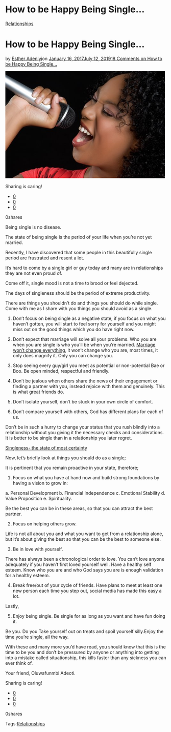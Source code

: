# How to be Happy Being Single…

[Relationships](https://estheradeniyi.com/category/relationships/)
# How to be Happy Being Single&#x2026;

by [Esther Adeniyi](https://estheradeniyi.com/author/esther-adeniyi/)on [January 16, 2017July 12, 2019](https://estheradeniyi.com/how-to-be-happy-being-single/)[18 Comments on How to be Happy Being Single&#x2026;](https://estheradeniyi.com/how-to-be-happy-being-single/#comments)

![](images\Womanhappybeingsingle.jpg)

Sharing is caring!

- [0](https://www.facebook.com/sharer/sharer.php?u=https%3A%2F%2Festheradeniyi.com%2Fhow-to-be-happy-being-single%2F&amp;t=How%20to%20be%20Happy%20Being%20Single...)
- [0](https://twitter.com/intent/tweet?text=How%20to%20be%20Happy%20Being%20Single...&amp;url=https%3A%2F%2Festheradeniyi.com%2Fhow-to-be-happy-being-single%2F)
- [0](#)

0shares

Being single is no disease.

The state of being single is the period of your life when you&#x2019;re not yet married.

Recently, I have discovered that some people in this beautifully single period are frustrated and resent a lot.

It&#x2019;s hard to come by a single girl or guy today and many are in relationships they are not even proud of.

Come off it, single mood is not a time to brood or feel dejected.

The days of singleness should be the period of extreme productivity.

There are things you shouldn&#x2019;t do and things you should do while single. Come with me as I share with you things you should avoid as a single.

1. Don&#x2019;t focus on being single as a negative state, if you focus on what you haven&#x2019;t gotten, you will start to feel sorry for yourself and you might miss out on the good things which you do have right now.

2. Don&#x2019;t expect that marriage will solve all your problems. Who you are when you are single is who you&#x2019;ll be when you&#x2019;re married. [Marriage won&#x2019;t change everything](https://www.estheradeniyi.com/ingredients-for-successful-marriage), it won&#x2019;t change who you are, most times, it only does magnify it. Only you can change you.

3. Stop seeing every guy/girl you meet as potential or non-potential Bae or Boo. Be open minded, respectful and friendly.

4. Don&#x2019;t be jealous when others share the news of their engagement or finding a partner with you, instead rejoice with them and genuinely. This is what great friends do.

5. Don&#x2019;t isolate yourself, don&#x2019;t be stuck in your own circle of comfort.

6. Don&#x2019;t compare yourself with others, God has different plans for each of us.

Don&#x2019;t be in such a hurry to change your status that you rush blindly into a relationship without you giving it the necessary checks and considerations. It is better to be single than in a relationship you later regret.

[Singleness- the state of most certainty](https://estheradeniyi.com/singleness-state-of-most-certainty/)

Now, let&#x2019;s briefly look at things you should do as a single;

It is pertinent that you remain proactive in your state, therefore;

1. Focus on what you have at hand now and build strong foundations by having a vision to grow in:

a. Personal Development
 b. Financial Independence
 c. Emotional Stability
 d. Value Proposition
 e. Spirituality.

Be the best you can be in these areas, so that you can attract the best partner.

2. Focus on helping others grow.

Life is not all about you and what you want to get from a relationship alone, but it&#x2019;s about giving the best so that you can be the best to someone else.

3. Be in love with yourself.

There has always been a chronological order to love. You can&#x2019;t love anyone adequately if you haven&#x2019;t first loved yourself well. Have a healthy self esteem. Know who you are and who God says you are is enough validation for a healthy esteem.

4. Break free/out of your cycle of friends. Have plans to meet at least one new person each time you step out, social media has made this easy a lot.

Lastly,

5. Enjoy being single. Be single for as long as you want and have fun doing it.

Be you.
 Do you
 Take yourself out on treats and spoil yourself silly.Enjoy the time you&#x2019;re single, all the way.

With these and many more you&#x2019;d have read, you should know that this is the time to be you and don&#x2019;t be pressured by anyone or anything into getting into a mistake called situationship, this kills faster than any sickness you can ever think of.

Your friend,
 Oluwafunmbi Adeoti.

Sharing is caring!

- [0](https://www.facebook.com/sharer/sharer.php?u=https%3A%2F%2Festheradeniyi.com%2Fhow-to-be-happy-being-single%2F&amp;t=How%20to%20be%20Happy%20Being%20Single...)
- [0](https://twitter.com/intent/tweet?text=How%20to%20be%20Happy%20Being%20Single...&amp;url=https%3A%2F%2Festheradeniyi.com%2Fhow-to-be-happy-being-single%2F)
- [0](#)

0shares

Tags:[Relationships](https://estheradeniyi.com/tag/relationships/)
